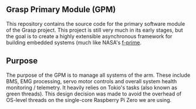 ## Grasp Primary Module (GPM)
This repository contains the source code for the primary software module of the Grasp project. This project is still very much in its early stages, but the goal is to create a highly extensible asynchronous framework for building embedded systems (much like NASA's [f-prime](https://nasa.github.io/fprime/). 

## Purpose
The purpose of the GPM is to manage all systems of the arm. These include BMS, EMG processing, servo motor controls and overall system health monitoring / telemetry. It heavily relies on Tokio's tasks (also known as green threads). This design decision was made to avoid the overhead of OS-level threads on the single-core Raspberry Pi Zero we are using.
